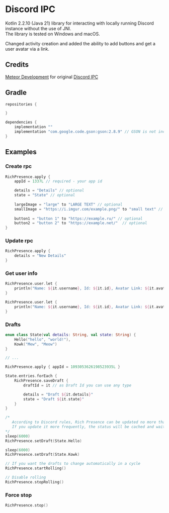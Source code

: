 # Discord IPC
Kotlin 2.2.10 (Java 21) library for interacting with locally running Discord instance without the use of JNI.  
The library is tested on Windows and macOS.

Changed activity creation and added the ability to add buttons and get a user avatar via a link.

## Credits 
[Meteor Development](https://github.com/MeteorDevelopment) for original [Discord IPC](https://github.com/MeteorDevelopment/discord-ipc)

## Gradle
```groovy
repositories {

}

dependencies {
    implementation ""
    implementation "com.google.code.gson:gson:2.8.9" // GSON is not included but required
}
```

## Examples

### Create rpc

```kotlin
RichPresence.apply {
    appId = 1337L // required - your app id

    details = "Details" // optional
    state = "State" // optional
    
    largeImage = "large" to "LARGE TEXT" // optional
    smallImage = "https://i.imgur.com/example.png/" to "small text" // optional
    
    button1 = "button 1" to "https://example.ru/" // optional
    button2 = "button 2" to "https://example.net/"  // optional
}
```

### Update rpc
```kotlin
RichPresence.apply {
    details = "New Details"
}
```

### Get user info

```kotlin
RichPresence.user.let {
    println("Name: ${it.username}, Id: ${it.id}, Avatar Link: ${it.avatarLink()}")
}

RichPresence.user.let {
    println("Name: ${it.username}, Id: ${it.id}, Avatar Link: ${it.avatarLink(size = 512, forcePng = true)}")
}
```

### Drafts

```kotlin
enum class State(val details: String, val state: String) {
    Hello("hello", "world!"),
    Kowk("Mew", "Meow")
}

// ... 

RichPresence.apply { appId = 1093053626198523935L }

State.entries.forEach {
    RichPresence.saveDraft {
        draftId = it // as Draft Id you can use any type

        details = "Draft ${it.details}"
        state = "Draft ${it.state}"
    }
}

/*
   According to Discord rules, Rich Presence can be updated no more than once every 5-15 seconds.
   If you update it more frequently, the status will be cached and wait for the next event to be sent.
*/
sleep(6000)
RichPresence.setDraft(State.Hello)

sleep(6000)
RichPresence.setDraft(State.Kowk)

// If you want the drafts to change automatically in a cycle
RichPresence.startRolling()

// Disable rolling
RichPresence.stopRolling()
```

### Force stop

```kotlin
RichPresence.stop()
```


